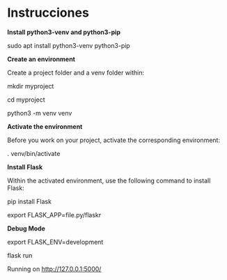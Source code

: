 # Instrucciones

**Install python3-venv and python3-pip**

sudo apt install python3-venv python3-pip

**Create an environment**

Create a project folder and a venv folder within:

mkdir myproject

cd myproject

python3 -m venv venv

**Activate the environment**

Before you work on your project, activate the corresponding environment:

. venv/bin/activate

**Install Flask**

Within the activated environment, use the following command to install Flask:

pip install Flask

export FLASK_APP=file.py/flaskr

**Debug Mode**

export FLASK_ENV=development

flask run

Running on http://127.0.0.1:5000/
